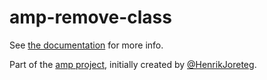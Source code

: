 # amp-remove-class

See [the documentation](http://amp-project.com#amp-remove-class) for more info.

Part of the [amp project](http://amp-project.com#amp-remove-class), initially created by [@HenrikJoreteg](http://twitter.com/henrikjoreteg).